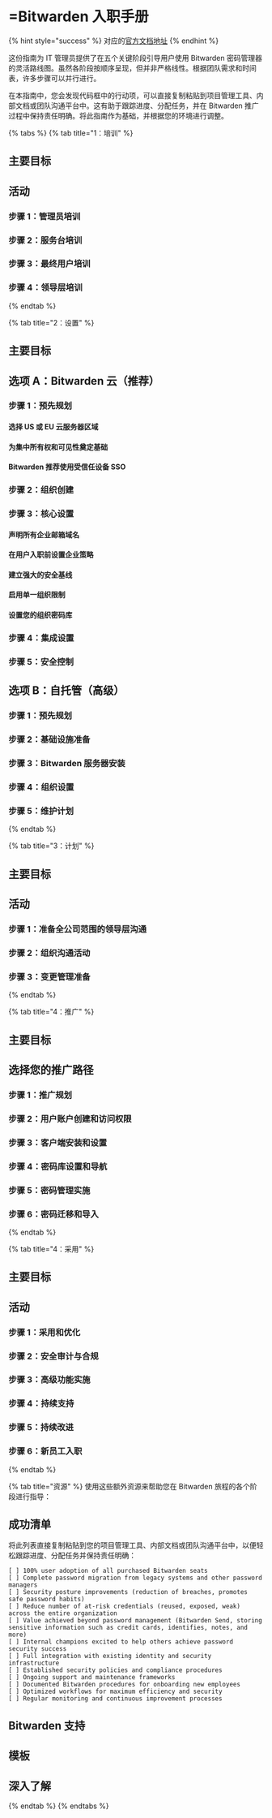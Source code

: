 # =Bitwarden 入职手册

{% hint style="success" %}
对应的[官方文档地址](https://bitwarden.com/help/bitwarden-onboarding-playbook/)
{% endhint %}

这份指南为 IT 管理员提供了在五个关键阶段引导用户使用 Bitwarden 密码管理器的灵活路线图。虽然各阶段按顺序呈现，但并非严格线性。根据团队需求和时间表，许多步骤可以并行进行。

在本指南中，您会发现代码框中的行动项，可以直接复制粘贴到项目管理工具、内部文档或团队沟通平台中。这有助于跟踪进度、分配任务，并在 Bitwarden 推广过程中保持责任明确。将此指南作为基础，并根据您的环境进行调整。

{% tabs %}
{% tab title="1：培训" %}
## 主要目标 <a href="#key-objectives" id="key-objectives"></a>

## 活动 <a href="#activities" id="activities"></a>

### 步骤 1：管理员培训 <a href="#step-1-administrator-training" id="step-1-administrator-training"></a>

### 步骤 2：服务台培训 <a href="#step-2-service-desk-training" id="step-2-service-desk-training"></a>

### 步骤 3：最终用户培训 <a href="#step-3-end-user-training" id="step-3-end-user-training"></a>

### 步骤 4：领导层培训 <a href="#step-4-leadership-training" id="step-4-leadership-training"></a>
{% endtab %}

{% tab title="2：设置" %}
## 主要目标 <a href="#key-objectives" id="key-objectives"></a>

## 选项 A：Bitwarden 云（推荐） <a href="#option-a-bitwarden-cloud" id="option-a-bitwarden-cloud"></a>

### 步骤 1：预先规划 <a href="#step-1-pre-setup-planning" id="step-1-pre-setup-planning"></a>

#### 选择 US 或 EU 云服务器区域 <a href="#choose-between-us-or-eu-cloud-server-regions" id="choose-between-us-or-eu-cloud-server-regions"></a>

#### 为集中所有权和可见性奠定基础 <a href="#set-the-foundation-for-centralized-ownership-and-visibility" id="set-the-foundation-for-centralized-ownership-and-visibility"></a>

#### Bitwarden 推荐使用受信任设备 SSO <a href="#bitwarden-recommends-sso-with-trusted-devices" id="bitwarden-recommends-sso-with-trusted-devices"></a>

### 步骤 2：组织创建 <a href="#step-2-organization-creation" id="step-2-organization-creation"></a>

### 步骤 3：核心设置 <a href="#step-3-core-setup" id="step-3-core-setup"></a>

#### 声明所有企业邮箱域名 <a href="#claim-all-corporate-email-domains" id="claim-all-corporate-email-domains"></a>

#### 在用户入职前设置企业策略 <a href="#set-up-enterprise-policies-before-user-onboarding" id="set-up-enterprise-policies-before-user-onboarding"></a>

#### 建立强大的安全基线 <a href="#establish-strong-security-baselines" id="establish-strong-security-baselines"></a>

#### 启用单一组织限制 <a href="#enable-single-organization-restriction" id="enable-single-organization-restriction"></a>

#### 设置您的组织密码库 <a href="#set-up-your-organization-vault" id="set-up-your-organization-vault"></a>

### 步骤 4：集成设置 <a href="#step-4-integration-setup" id="step-4-integration-setup"></a>

### 步骤 5：安全控制 <a href="#step-5-security-controls" id="step-5-security-controls"></a>

## 选项 B：自托管（高级） <a href="#option-b-self-hosted" id="option-b-self-hosted"></a>

### 步骤 1：预先规划 <a href="#step-1-pre-setup-planning" id="step-1-pre-setup-planning"></a>

### 步骤 2：基础设施准备 <a href="#step-2-infrastructure-preparation" id="step-2-infrastructure-preparation"></a>

### 步骤 3：Bitwarden 服务器安装 <a href="#step-3-bitwarden-server-installation" id="step-3-bitwarden-server-installation"></a>

### 步骤 4：组织设置 <a href="#step-4-organization-setup" id="step-4-organization-setup"></a>

### 步骤 5：维护计划 <a href="#step-5-maintenance-planning" id="step-5-maintenance-planning"></a>
{% endtab %}

{% tab title="3：计划" %}
## 主要目标 <a href="#key-objectives" id="key-objectives"></a>

## 活动 <a href="#activities" id="activities"></a>

### 步骤 1：准备全公司范围的领导层沟通 <a href="#step-1-prepare-company-wide-communication-from-leadership" id="step-1-prepare-company-wide-communication-from-leadership"></a>

### 步骤 2：组织沟通活动 <a href="#step-2-organizational-communication-campaign" id="step-2-organizational-communication-campaign"></a>

### 步骤 3：变更管理准备 <a href="#step-3-change-management-readiness" id="step-3-change-management-readiness"></a>


{% endtab %}

{% tab title="4：推广" %}
## 主要目标 <a href="#key-objectives" id="key-objectives"></a>

## 选择您的推广路径 <a href="#choose-your-rollout-path" id="choose-your-rollout-path"></a>

### 步骤 1：推广规划 <a href="#step-1-rollout-planning" id="step-1-rollout-planning"></a>

### 步骤 2：用户账户创建和访问权限 <a href="#step-2-user-account-creation-and-access" id="step-2-user-account-creation-and-access"></a>

### 步骤 3：客户端安装和设置 <a href="#step-3-client-installation-and-setup" id="step-3-client-installation-and-setup"></a>

### 步骤 4：密码库设置和导航 <a href="#step-4-vault-setup-and-navigation" id="step-4-vault-setup-and-navigation"></a>

### 步骤 5：密码管理实施 <a href="#step-5-password-management-implementation" id="step-5-password-management-implementation"></a>

### 步骤 6：密码迁移和导入 <a href="#step-6-password-migration-and-import" id="step-6-password-migration-and-import"></a>


{% endtab %}

{% tab title="4：采用" %}
## 主要目标 <a href="#key-objectives" id="key-objectives"></a>

## 活动 <a href="#activities" id="activities"></a>

### 步骤 1：采用和优化 <a href="#step-1-adoption-and-optimization" id="step-1-adoption-and-optimization"></a>

### 步骤 2：安全审计与合规 <a href="#step-2-security-audit-and-compliance" id="step-2-security-audit-and-compliance"></a>

### 步骤 3：高级功能实施 <a href="#step-3-advanced-feature-implementation" id="step-3-advanced-feature-implementation"></a>

### 步骤 4：持续支持 <a href="#step-4-ongoing-support" id="step-4-ongoing-support"></a>

### 步骤 5：持续改进 <a href="#step-5-continuous-improvement" id="step-5-continuous-improvement"></a>

### 步骤 6：新员工入职 <a href="#step-6-new-employee-onboarding" id="step-6-new-employee-onboarding"></a>
{% endtab %}

{% tab title="资源" %}
使用这些额外资源来帮助您在 Bitwarden 旅程的各个阶段进行指导：

## 成功清单 <a href="#success-checklist" id="success-checklist"></a>

将此列表直接复制粘贴到您的项目管理工具、内部文档或团队沟通平台中，以便轻松跟踪进度、分配任务并保持责任明确：

```
[ ] 100% user adoption of all purchased Bitwarden seats 
[ ] Complete password migration from legacy systems and other password managers
[ ] Security posture improvements (reduction of breaches, promotes safe password habits) 
[ ] Reduce number of at-risk credentials (reused, exposed, weak) across the entire organization
[ ] Value achieved beyond password management (Bitwarden Send, storing sensitive information such as credit cards, identifies, notes, and more)
[ ] Internal champions excited to help others achieve password security success
[ ] Full integration with existing identity and security infrastructure
[ ] Established security policies and compliance procedures
[ ] Ongoing support and maintenance frameworks
[ ] Documented Bitwarden procedures for onboarding new employees
[ ] Optimized workflows for maximum efficiency and security
[ ] Regular monitoring and continuous improvement processes
```

## Bitwarden 支持 <a href="#bitwarden-support" id="bitwarden-support"></a>

## 模板 <a href="#templates" id="templates"></a>

## 深入了解 <a href="#go-deeper" id="go-deeper"></a>
{% endtab %}
{% endtabs %}

